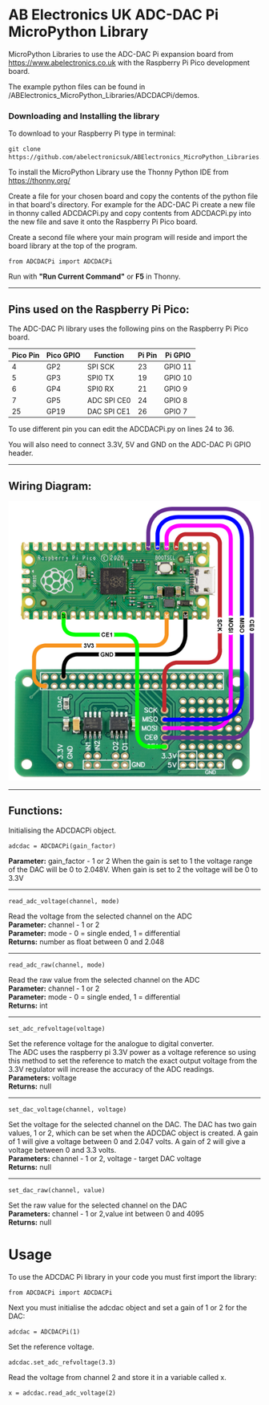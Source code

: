 AB Electronics UK ADC-DAC Pi MicroPython Library
=====

MicroPython Libraries to use the ADC-DAC Pi expansion board from https://www.abelectronics.co.uk with the Raspberry Pi Pico development board.

The example python files can be found in /ABElectronics_MicroPython_Libraries/ADCDACPi/demos.

### Downloading and Installing the library

To download to your Raspberry Pi type in terminal: 

```
git clone https://github.com/abelectronicsuk/ABElectronics_MicroPython_Libraries.git
```

To install the MicroPython Library use the Thonny Python IDE from https://thonny.org/

Create a file for your chosen board and copy the contents of the python file in that board's directory. For example for the ADC-DAC Pi create a new file in thonny called ADCDACPi.py and copy contents from  ADCDACPi.py into the new file and save it onto the Raspberry Pi Pico board.

Create a second file where your main program will reside and import the board library at the top of the program.  


```
from ADCDACPi import ADCDACPi
```

Run with **"Run Current Command"** or **F5** in Thonny.  

---

Pins used on the Raspberry Pi Pico:
----------

The ADC-DAC Pi library uses the following pins on the Raspberry Pi Pico board.

| Pico Pin | Pico GPIO| Function     | Pi Pin  | Pi GPIO |
|----------|----------|--------------|---------|---------|
| 4        | GP2      | SPI SCK      | 23      | GPIO 11 |
| 5        | GP3      | SPI0 TX      | 19      | GPIO 10 |
| 6        | GP4      | SPI0 RX      | 21      | GPIO 9  |
| 7        | GP5      | ADC SPI CE0  | 24      | GPIO 8  |
| 25       | GP19     | DAC SPI CE1  | 26      | GPIO 7  |

To use different pin you can edit the ADCDACPi.py on lines 24 to 36.  

You will also need to connect 3.3V, 5V and GND on the ADC-DAC Pi GPIO header.  

---

Wiring Diagram:
----------
![Connecting the ADC DAC Pi to a Pico!](https://github.com/abelectronicsuk/ABElectronics_MicroPython_Libraries/raw/main/images/pico-adcdacpi.png "Connecting the ADC DAC Pi to a Pico")

---

Functions:
----------

Initialising the ADCDACPi object.  
```
adcdac = ADCDACPi(gain_factor)
```
**Parameter:** gain_factor - 1 or 2
When the gain is set to 1 the voltage range of the DAC will be 0 to 2.048V.  When gain is set to 2 the voltage will be 0 to 3.3V  

---
```
read_adc_voltage(channel, mode) 
```
Read the voltage from the selected channel on the ADC  
**Parameter:** channel - 1 or 2  
**Parameter:** mode - 0 = single ended, 1 = differential  
**Returns:** number as float between 0 and 2.048

---
```
read_adc_raw(channel, mode) 
```
Read the raw value from the selected channel on the ADC  
**Parameter:** channel - 1 or 2  
**Parameter:** mode - 0 = single ended, 1 = differential  
**Returns:** int  

---
```
set_adc_refvoltage(voltage)
```
Set the reference voltage for the analogue to digital converter.  
The ADC uses the raspberry pi 3.3V power as a voltage reference so using this method to set the reference to match the exact output voltage from the 3.3V regulator will increase the accuracy of the ADC readings.  
**Parameters:** voltage  
**Returns:** null  

---
```
set_dac_voltage(channel, voltage)
```
Set the voltage for the selected channel on the DAC.  The DAC has two gain values, 1 or 2, which can be set when the ADCDAC object is created.  A gain of 1 will give a voltage between 0 and 2.047 volts.  A gain of 2 will give a voltage between 0 and 3.3 volts.  
**Parameters:** channel - 1 or 2,  voltage - target DAC voltage  
**Returns:** null 

---
```
set_dac_raw(channel, value)
```
Set the raw value for the selected channel on the DAC  
**Parameters:** channel - 1 or 2,value int between 0 and 4095  
**Returns:** null 

Usage
====

To use the ADCDAC Pi library in your code you must first import the library:
```
from ADCDACPi import ADCDACPi
```
Next you must initialise the adcdac object and set a gain of 1 or 2 for the DAC:
```
adcdac = ADCDACPi(1)
```
Set the reference voltage.
```
adcdac.set_adc_refvoltage(3.3)
```
Read the voltage from channel 2 and store it in a variable called x.
```
x = adcdac.read_adc_voltage(2)
```

